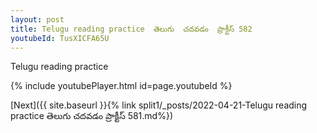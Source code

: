 ```yaml
---
layout: post
title: Telugu reading practice  తెలుగు  చదవడం  ప్రాక్టీస్ 582
youtubeId: TusXICFA65U
---
```

 
 
Telugu reading practice
 
 
 
 
 


{% include youtubePlayer.html id=page.youtubeId %}
 
[Next]({{ site.baseurl }}{% link  split1/_posts/2022-04-21-Telugu reading practice  తెలుగు  చదవడం  ప్రాక్టీస్ 581.md%})
 

